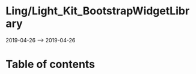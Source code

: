 Ling/Light_Kit_BootstrapWidgetLibrary
================
2019-04-26 --> 2019-04-26




Table of contents
===========





